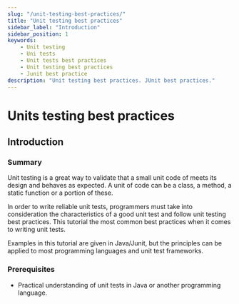```yaml
---
slug: "/unit-testing-best-practices/"
title: "Unit testing best practices"
sidebar_label: "Introduction"
sidebar_position: 1
keywords:
    - Unit testing
    - Uni tests
    - Unit tests best practices
    - Unit testing best practices
    - Junit best practice
description: "Unit testing best practices. JUnit best practices."
---
```


# Units testing best practices
## Introduction

### Summary
Unit testing is a great way to validate that a small unit code of meets its design and behaves as expected. A unit of code can be a class, a method, a static function or a portion of these.

In order to write reliable unit tests, programmers must take into consideration the characteristics of a good unit test and follow unit testing best practices. This tutorial the most common best practices when it comes to writing unit tests.

Examples in this tutorial are given in Java/Junit, but the principles can be applied to most programming languages and unit test frameworks.

### Prerequisites
- Practical understanding of unit tests in Java or another programming language.




